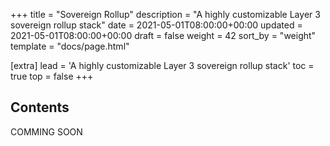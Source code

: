 +++
title = "Sovereign Rollup"
description = "A highly customizable Layer 3 sovereign rollup stack"
date = 2021-05-01T08:00:00+00:00
updated = 2021-05-01T08:00:00+00:00
draft = false
weight = 42
sort_by = "weight"
template = "docs/page.html"

[extra]
lead = 'A highly customizable Layer 3 sovereign rollup stack'
toc = true
top = false
+++

## Contents
COMMING SOON

